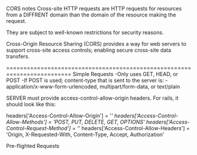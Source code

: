 CORS notes
Cross-site HTTP requests are HTTP requests for resources from a DIFFRENT domain than
the domain of the resource making the request.

They are subject to well-known restrictions for security reasons.

Cross-Origin Resource Sharing (CORS) provides a way for web servers to support
cross-site access controls; enabling secure cross-site data transfers.

=========================================================================
Simple Requests
-Only uses GET, HEAD, or POST
  -If POST is used; content-type that is sent to the server is:
    -application/x-www-form-urlencoded, multipart/form-data, or text/plain

SERVER must provide access-control-allow-origin headers. For rails, it should
look like this:

headers['Access-Control-Allow-Origin'] = '*'
headers['Access-Control-Allow-Methods'] = 'POST, PUT, DELETE, GET, OPTIONS'
headers['Access-Control-Request-Method'] = '*'
headers['Access-Control-Allow-Headers'] = 'Origin, X-Requested-With, Content-Type, Accept, Authorization'

Pre-flighted Requests
